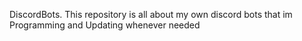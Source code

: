DiscordBots.
This repository is all about my own discord bots that im Programming and Updating whenever needed
